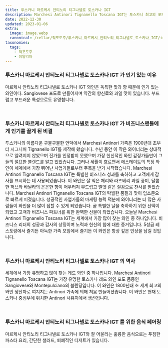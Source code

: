 ```yaml
---
title: 투스카니 마르케시 안티노리 티그나넬로 토스카나 IGT
description: Marchesi Antinori Tignanello Toscana IGT는 투스카니 최고의 포도원에서 생산되는 고급스러운 풀바디 와인입니다. 와인은 또한 벨벳 같은 질감과 긴 여운으로 유명합니다. 단독으로 마시거나 음식과 페어링하기에 이상적입니다.
date: 2022-12-30
updated: 2023-01-06
extra:
  image: image.webp
  canonical: /cellar/적포도주/투스카니_마르케시_안티노리_티그나넬로_토스카나_IGT/index.md
taxonomies:
  tags: 
    - 적포도주
    - 이탈리아
---
```



### 투스카니 마르케시 안티노리 티그나넬로 토스카나 IGT 가 인기 있는 이유

마르케시 안티노리 티그나넬로 토스카나 IGT 와인은 독특한 맛과 향 때문에 인기 있는 와인이다. Sangiovese 포도로 만들어지며 약간의 향신료와 과일 맛이 있습니다. 부드럽고 부드러운 특성으로도 유명합니다.

&nbsp;  

### 투스카니 마르케시 안티노리 티그나넬로 토스카나 IGT 가 비즈니스맨들에게 인기를 끌게 된 비결

투스카니의 아름다운 구불구불한 언덕에서 Marchesi Antinori 가족은 1900년대 초부터 시그니처 Tignanello IGT를 제작해 왔습니다. 수년 동안 이 작은 와이너리는 상대적으로 알려지지 않았으며 진가를 인정받지 못했으며 가장 헌신적인 와인 감정가들만이 그들의 절묘한 블렌드를 알고 있었습니다. 그러나 세월이 흐르면서 에스테이트의 특정 와인이 세계에서 가장 뛰어난 사업가들로부터 주목을 받기 시작했습니다. Marchesi Antinori Tignanello Toscana IGT는 특별한 비즈니스 성과를 축하하고 고객에게 감사를 표시하는 데 사용되었습니다. 이 와인은 잘 익은 체리와 라즈베리 과일 풍미, 달콤한 허브와 바닐라의 은은한 향이 어우러져 부드럽고 벨벳 같은 질감으로 찬사를 받았습니다. Marchesi Antinori Tignanello Toscana IGT의 탁월한 품질과 맛이 입소문으로 빠르게 퍼졌습니다. 성공적인 사업가들의 마케팅 능력 덕분에 와이너리는 더 많은 사람들이 와인을 더 많이 접할 수 있게 되었습니다. 곧 특별한 날을 축하하기 위한 선택이 되었고 고객과 비즈니스 파트너를 위한 완벽한 선물이 되었습니다. 오늘날 Marchesi Antinori Tignanello Toscana IGT는 세계에서 가장 많이 찾는 와인 중 하나입니다. 비즈니스 리더의 성공과 감사의 상징이며 노력과 헌신의 힘에 대한 증거입니다. 5성급 레스토랑에서 즐기든 아늑한 가족 모임에서 즐기든 이 와인은 항상 깊은 인상을 남길 것입니다.

&nbsp;  

### 투스카니 마르케시 안티노리 티그나넬로 토스카나 IGT 의 역사

세계에서 가장 유명하고 많이 찾는 레드 와인 중 하나입니다. Marchesi Antinori Tignanello Toscana IGT는 가장 유명한 토스카나 레드 와인 포도 품종인 Sangiovese와 Montepulciano의 블렌딩입니다. 이 와인은 1800년대 초 세계 최고의 와인 생산자로 여겨지는 Antinori 가족에 의해 처음 만들어졌습니다. 이 와인은 현재 토스카나 중심부에 위치한 Antinori 사유지에서 생산됩니다.

&nbsp;  

### 투스카니 마르케시 안티노리 티그나넬로 토스카나 IGT 를 위한 음식 페어링

마르케시 안티노리 티그나넬로 토스카나 IGT와 잘 어울리는 훌륭한 음식으로는 푸짐한 파스타 요리, 간단한 샐러드, 퇴폐적인 디저트가 있습니다.

&nbsp;  
